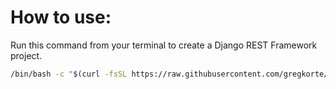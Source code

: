 # How to use:

Run this command from your terminal to create a Django REST Framework project.

```bash
/bin/bash -c "$(curl -fsSL https://raw.githubusercontent.com/gregkorte/django-template/main/project_template.sh)"